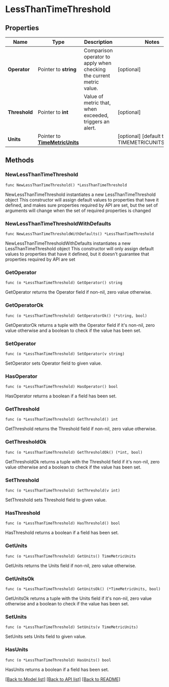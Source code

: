 # LessThanTimeThreshold

## Properties

Name | Type | Description | Notes
------------ | ------------- | ------------- | -------------
**Operator** | Pointer to **string** | Comparison operator to apply when checking the current metric value. | [optional] 
**Threshold** | Pointer to **int** | Value of metric that, when exceeded, triggers an alert. | [optional] 
**Units** | Pointer to [**TimeMetricUnits**](TimeMetricUnits.md) |  | [optional] [default to TIMEMETRICUNITS_HOURS]

## Methods

### NewLessThanTimeThreshold

`func NewLessThanTimeThreshold() *LessThanTimeThreshold`

NewLessThanTimeThreshold instantiates a new LessThanTimeThreshold object
This constructor will assign default values to properties that have it defined,
and makes sure properties required by API are set, but the set of arguments
will change when the set of required properties is changed

### NewLessThanTimeThresholdWithDefaults

`func NewLessThanTimeThresholdWithDefaults() *LessThanTimeThreshold`

NewLessThanTimeThresholdWithDefaults instantiates a new LessThanTimeThreshold object
This constructor will only assign default values to properties that have it defined,
but it doesn't guarantee that properties required by API are set

### GetOperator

`func (o *LessThanTimeThreshold) GetOperator() string`

GetOperator returns the Operator field if non-nil, zero value otherwise.

### GetOperatorOk

`func (o *LessThanTimeThreshold) GetOperatorOk() (*string, bool)`

GetOperatorOk returns a tuple with the Operator field if it's non-nil, zero value otherwise
and a boolean to check if the value has been set.

### SetOperator

`func (o *LessThanTimeThreshold) SetOperator(v string)`

SetOperator sets Operator field to given value.

### HasOperator

`func (o *LessThanTimeThreshold) HasOperator() bool`

HasOperator returns a boolean if a field has been set.

### GetThreshold

`func (o *LessThanTimeThreshold) GetThreshold() int`

GetThreshold returns the Threshold field if non-nil, zero value otherwise.

### GetThresholdOk

`func (o *LessThanTimeThreshold) GetThresholdOk() (*int, bool)`

GetThresholdOk returns a tuple with the Threshold field if it's non-nil, zero value otherwise
and a boolean to check if the value has been set.

### SetThreshold

`func (o *LessThanTimeThreshold) SetThreshold(v int)`

SetThreshold sets Threshold field to given value.

### HasThreshold

`func (o *LessThanTimeThreshold) HasThreshold() bool`

HasThreshold returns a boolean if a field has been set.

### GetUnits

`func (o *LessThanTimeThreshold) GetUnits() TimeMetricUnits`

GetUnits returns the Units field if non-nil, zero value otherwise.

### GetUnitsOk

`func (o *LessThanTimeThreshold) GetUnitsOk() (*TimeMetricUnits, bool)`

GetUnitsOk returns a tuple with the Units field if it's non-nil, zero value otherwise
and a boolean to check if the value has been set.

### SetUnits

`func (o *LessThanTimeThreshold) SetUnits(v TimeMetricUnits)`

SetUnits sets Units field to given value.

### HasUnits

`func (o *LessThanTimeThreshold) HasUnits() bool`

HasUnits returns a boolean if a field has been set.


[[Back to Model list]](../README.md#documentation-for-models) [[Back to API list]](../README.md#documentation-for-api-endpoints) [[Back to README]](../README.md)


